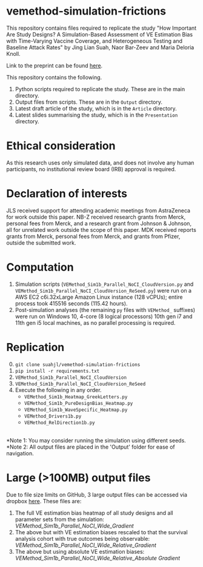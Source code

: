 # vemethod-simulation-frictions
This repository contains files required to replicate the study "How Important Are Study Designs? A Simulation-Based Assessment of VE Estimation Bias with Time-Varying Vaccine Coverage, and Heterogeneous Testing and Baseline Attack Rates" by Jing Lian Suah, Naor Bar-Zeev and Maria Deloria Knoll.

Link to the preprint can be found [here](test).

This repository contains the following.
1. Python scripts required to replicate the study. These are in the main directory.
2. Output files from scripts. These are in the ```Output``` directory.
3. Latest draft article of the study, which is in the ```Article``` directory.
4. Latest slides summarising the study, which is in the ```Presentation``` directory.

# Ethical consideration
As this research uses only simulated data, and does not involve any human participants, no institutional review board (IRB) approval is required.

# Declaration of interests
JLS received support for attending academic meetings from AstraZeneca for work outside this paper. NB-Z received research grants from Merck, personal fees from Merck, and a research grant from Johnson & Johnson, all for unrelated work outside the scope of this paper. MDK received reports grants from Merck, personal fees from Merck, and grants from Pfizer, outside the submitted work.

# Computation
1. Simulation scripts (```VEMethod_Sim1b_Parallel_NoCI_CloudVersion.py``` and ```VEMethod_Sim1b_Parallel_NoCI_CloudVersion_ReSeed.py```) were run on a AWS EC2 c6i.32xLarge Amazon Linux instance (128 vCPUs); entire process took 415516 seconds (115.42 hours).
2. Post-simulation analyses (the remaining ```py``` files with ```VEMethod_``` suffixes) were run on Windows 10, 4-core (8 logical processors) 10th gen i7 and 11th gen i5 local machines, as no parallel processing is required.

# Replication
0. ```git clone suahjl/vemethod-simulation-frictions```
1. ```pip install -r requirements.txt```
2. ```VEMethod_Sim1b_Parallel_NoCI_CloudVersion```
3. ```VEMethod_Sim1b_Parallel_NoCI_CloudVersion_ReSeed```
4. Execute the following in any order.
	- ```VEMethod_Sim1b_Heatmap_GreekLetters.py```
	- ```VEMethod_Sim1b_PureDesignBias_Heatmap.py```
	- ```VEMethod_Sim1b_WaveSpecific_Heatmap.py```
	- ```VEMethod_Drivers1b.py```
	- ```VEMethod_RelDirection1b.py```

<br/> \*Note 1: You may consider running the simulation using different seeds.
<br/> \*Note 2: All output files are placed in the 'Output' folder for ease of navigation.

# Large (>100MB) output files
Due to file size limits on GitHub, 3 large output files can be accessed via dropbox [here](https://www.dropbox.com/sh/7sxgwfymrbkexb9/AADc4E3wb-FEsMr7SMIRqH4Ba?dl=0). These files are:
1. The full VE estimation bias heatmap of all study designs and all parameter sets from the simulation: *VEMethod_Sim1b_Parallel_NoCI_Wide_Gradient*
2. The above but with VE estimation biases rescaled to that the survival analysis cohort with true outcomes being observable: *VEMethod_Sim1b_Parallel_NoCI_Wide_Relative_Gradient*
3. The above but using absolute VE estimation biases: *VEMethod_Sim1b_Parallel_NoCI_Wide_Relative_Absolute Gradient*